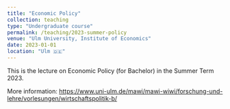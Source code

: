 ```yaml
---
title: "Economic Policy"
collection: teaching
type: "Undergraduate course"
permalink: /teaching/2023-summer-policy
venue: "Ulm University, Institute of Economics"
date: 2023-01-01
location: "Ulm 🇩🇪"
---
```


This is the lecture on Economic Policy (for Bachelor) in the Summer Term 2023.

More information: https://www.uni-ulm.de/mawi/mawi-wiwi/forschung-und-lehre/vorlesungen/wirtschaftspolitik-b/

